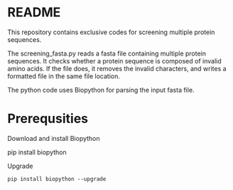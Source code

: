 # README

This repository contains exclusive codes for screening multiple protein sequences. 

The screening_fasta.py reads a fasta file containing multiple protein sequences. It checks whether a protein sequence is composed of invalid amino acids. If the file does, it removes the invalid characters, and writes a formatted file in the same file location.

The python code uses Biopython for parsing the input fasta file.

# Prerequsities

Download and install Biopython 
    
pip install biopython
    
Upgrade
    
    pip install biopython --upgrade 
